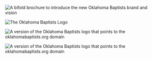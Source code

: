 ![A bifold brochure to introduce the new Oklahoma Baptists brand and vision](/_assets/images/oklahoma-baptists/bifold.jpg)

![The Oklahoma Baptists Logo](/_assets/images/oklahoma-baptists/logo.png)

![A version of the Oklahoma Baptists logo that points to the oklahomabaptists.org domain](/_assets/images/oklahoma-baptists/ad.png)

![A version of the Oklahoma Baptists logo that points to the oklahomabaptists.org domain](/_assets/images/oklahoma-baptists/logo-url.png)